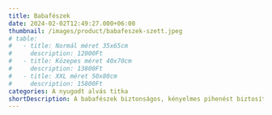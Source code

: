 ```yaml
---
title: Babafészek
date: 2024-02-02T12:49:27.000+06:00
thumbnail: /images/product/babafeszek-szett.jpeg
# table:
#   - title: Normál méret 35x65cm
#     description: 12000Ft
#   - title: Közepes méret 40x70cm
#     description: 13800Ft
#   - title: XXL méret 50x80cm
#     description: 15800Ft
categories: A nyugodt alvás titka
shortDescription: A babafészek biztonságos, kényelmes pihenést biztosít a legkisebbeknek. A szűk, anyaméhhez hasonló környezet elősegíti a békés alvást, miközben a fészek alján lévő szalaggal könnyedén szabályozható a tér. Ideális választás a nyugodt, pihentető éjszakákért!
---
```


